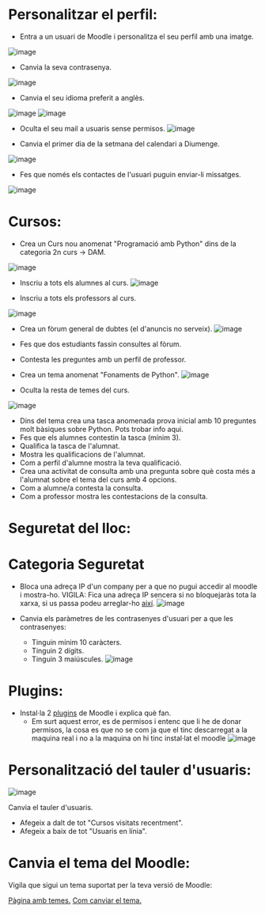# Personalitzar el perfil:





- Entra a un usuari de Moodle i personalitza el seu perfil amb una imatge.

![image](https://user-images.githubusercontent.com/119657664/212742155-32608163-4218-4f26-ac67-531125b3a62d.png)



- Canvia la seva contrasenya.

![image](https://user-images.githubusercontent.com/119657664/212742291-48f6505a-0ed5-424a-9c08-8fee6f8b0329.png)

- Canvia el seu idioma preferit a anglès.

![image](https://user-images.githubusercontent.com/119657664/212743093-83fcc1cc-a26c-454b-b4bd-1c7505c8ab77.png)
![image](https://user-images.githubusercontent.com/119657664/212743125-7b0984f2-2615-4751-85b4-2f2510fa8bd7.png)

- Oculta el seu mail a usuaris sense permisos.
![image](https://user-images.githubusercontent.com/119657664/212743254-2116613d-ec65-4d2b-a7b3-1174c28805c9.png)


- Canvia el primer dia de la setmana del calendari a Diumenge.

![image](https://user-images.githubusercontent.com/119657664/212743388-58aa4b76-8efa-4e1e-8ed8-ffdde8454d13.png)

- Fes que només els contactes de l'usuari puguin enviar-li missatges.

![image](https://user-images.githubusercontent.com/119657664/212743505-30b2b1d1-9f23-4188-b342-55273534b381.png)


# Cursos:


- Crea un Curs nou anomenat "Programació amb Python" dins de la categoria 2n curs -> DAM.

![image](https://user-images.githubusercontent.com/119657664/214018164-f1dc25ad-d0ff-46be-93c3-aa4cce904ff6.png)

- Inscriu a tots els alumnes al curs.
![image](https://user-images.githubusercontent.com/119657664/214018249-afcedea8-4fda-4af7-82c1-e3e2c5c600b9.png)


- Inscriu a tots els professors al curs.

![image](https://user-images.githubusercontent.com/119657664/214018341-8436c72e-e4cd-47c6-9834-1ab9b220666b.png)

- Crea un fòrum general de dubtes (el d'anuncis no serveix).
![image](https://user-images.githubusercontent.com/119657664/214018651-38cc2dc4-403d-463e-ad40-6440f2f30aea.png)


- Fes que dos estudiants fassin consultes al fòrum.


- Contesta les preguntes amb un perfil de professor.


- Crea un tema anomenat "Fonaments de Python".
![image](https://user-images.githubusercontent.com/119657664/214019364-b113c161-6c3e-4f8c-80a3-958961d643cb.png)


- Oculta la resta de temes del curs.

![image](https://user-images.githubusercontent.com/119657664/214019492-6117d5f5-19ec-4e69-9145-aebf598882cb.png)


- Dins del tema crea una tasca anomenada prova inicial amb 10 preguntes molt bàsiques sobre Python. Pots trobar info aqui.
- Fes que els alumnes contestin la tasca (mínim 3).
- Qualifica la tasca de l'alumnat.
- Mostra les qualificacions de l'alumnat.
- Com a perfil d'alumne mostra la teva qualificació.
- Crea una activitat de consulta amb una pregunta sobre què costa més a l'alumnat sobre el tema del curs amb 4 opcions.
- Com a alumne/a contesta la consulta.
- Com a professor mostra les contestacions de la consulta.


# Seguretat del lloc:


# Categoria Seguretat


- Bloca una adreça IP d'un company per a que no pugui accedir al moodle i mostra-ho. VIGILA: Fica una adreça IP sencera si no bloquejaràs tota la xarxa, si us passa podeu arreglar-ho [així](https://moodle.org/mod/forum/discuss.php?d=323745).
![image](https://user-images.githubusercontent.com/119657664/214021839-b3f62c9e-8b85-42db-b7c8-f79370957727.png)

- Canvia els paràmetres de les contrasenyes d'usuari per a que les contrasenyes:
  - Tinguin mínim 10 caràcters.
  - Tinguin 2 dígits.
  - Tinguin 3 maiúscules.
![image](https://user-images.githubusercontent.com/119657664/214022676-c9acface-16f7-42f6-96bd-4b1a7cc12c1b.png)


# Plugins:

- Instal·la 2 [plugins](https://moodle.org/plugins/) de Moodle i explica què fan.
  - Em surt aquest error, es de permisos i entenc que li he de donar permisos, la cosa es que no se com ja que el tinc descarregat a la maquina real i no a la maquina on hi tinc instal·lat el moodle
![image](https://user-images.githubusercontent.com/119657664/214023980-1e49acb7-5ae9-409d-b99f-59539bdab208.png)


# Personalització del tauler d'usuaris:

![image](https://user-images.githubusercontent.com/110727546/207088651-6131a2b1-20c7-4a9f-b50a-317295ce70f1.png)

Canvia el tauler d'usuaris.

- Afegeix a dalt de tot "Cursos visitats recentment".
- Afegeix a baix de tot "Usuaris en línia".


# Canvia el tema del Moodle:

Vigila que sigui un tema suportat per la teva versió de Moodle:

[Pàgina amb temes.](https://moodle.org/plugins/browse.php?list=category&id=3)
[Com canviar el tema.](https://docs.moodle.org/24/en/Installing_a_new_theme)






























